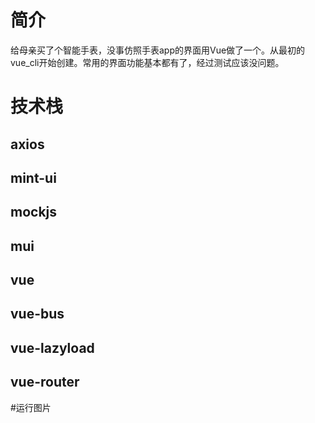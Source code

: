 # 简介
给母亲买了个智能手表，没事仿照手表app的界面用Vue做了一个。从最初的vue_cli开始创建。常用的界面功能基本都有了，经过测试应该没问题。

# 技术栈
## axios
## mint-ui
## mockjs
## mui
## vue
## vue-bus
## vue-lazyload
## vue-router

#运行图片
